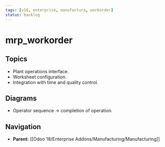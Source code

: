 ```yaml
---
tags: [v18, enterprise, manufactura, workorder]
status: backlog
---
```

# mrp_workorder

## Topics
- Plant operations interface.
- Worksheet configuration.
- Integration with time and quality control.

## Diagrams
- Operator sequence -> completion of operation.








## Navigation
- **Parent:** [[Odoo 18/Enterprise Addons/Manufacturing/Manufacturing]]
